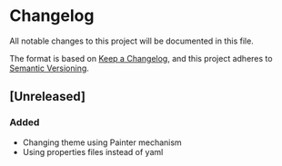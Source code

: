 # Changelog

All notable changes to this project will be documented in this file.

The format is based on [Keep a Changelog](https://keepachangelog.com/en/1.1.0/), and this project adheres to [Semantic Versioning](https://semver.org/spec/v2.0.0.html).


## [Unreleased]

### Added

- Changing theme using Painter mechanism
- Using properties files instead of yaml


[1.0.0]: https://github.com/KDesp73/SwingPaint/releases/tag/v1.0.0
[1.0.1]: https://github.com/KDesp73/SwingPaint/releases/tag/v1.0.1

